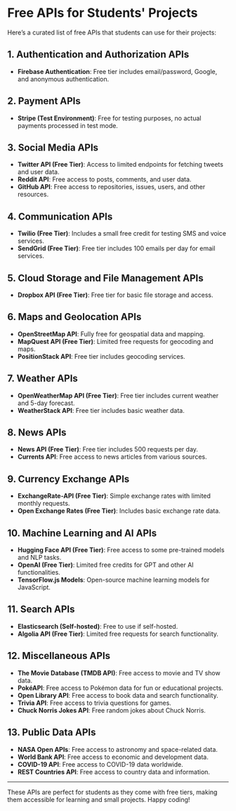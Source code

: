 # Free APIs for Students' Projects

Here’s a curated list of free APIs that students can use for their projects:

## 1. Authentication and Authorization APIs
- **Firebase Authentication**: Free tier includes email/password, Google, and anonymous authentication.

## 2. Payment APIs
- **Stripe (Test Environment)**: Free for testing purposes, no actual payments processed in test mode.

## 3. Social Media APIs
- **Twitter API (Free Tier)**: Access to limited endpoints for fetching tweets and user data.
- **Reddit API**: Free access to posts, comments, and user data.
- **GitHub API**: Free access to repositories, issues, users, and other resources.

## 4. Communication APIs
- **Twilio (Free Tier)**: Includes a small free credit for testing SMS and voice services.
- **SendGrid (Free Tier)**: Free tier includes 100 emails per day for email services.

## 5. Cloud Storage and File Management APIs
- **Dropbox API (Free Tier)**: Free tier for basic file storage and access.

## 6. Maps and Geolocation APIs
- **OpenStreetMap API**: Fully free for geospatial data and mapping.
- **MapQuest API (Free Tier)**: Limited free requests for geocoding and maps.
- **PositionStack API**: Free tier includes geocoding services.

## 7. Weather APIs
- **OpenWeatherMap API (Free Tier)**: Free tier includes current weather and 5-day forecast.
- **WeatherStack API**: Free tier includes basic weather data.

## 8. News APIs
- **News API (Free Tier)**: Free tier includes 500 requests per day.
- **Currents API**: Free access to news articles from various sources.

## 9. Currency Exchange APIs
- **ExchangeRate-API (Free Tier)**: Simple exchange rates with limited monthly requests.
- **Open Exchange Rates (Free Tier)**: Includes basic exchange rate data.

## 10. Machine Learning and AI APIs
- **Hugging Face API (Free Tier)**: Free access to some pre-trained models and NLP tasks.
- **OpenAI (Free Tier)**: Limited free credits for GPT and other AI functionalities.
- **TensorFlow.js Models**: Open-source machine learning models for JavaScript.

## 11. Search APIs
- **Elasticsearch (Self-hosted)**: Free to use if self-hosted.
- **Algolia API (Free Tier)**: Limited free requests for search functionality.

## 12. Miscellaneous APIs
- **The Movie Database (TMDB API)**: Free access to movie and TV show data.
- **PokéAPI**: Free access to Pokémon data for fun or educational projects.
- **Open Library API**: Free access to book data and search functionality.
- **Trivia API**: Free access to trivia questions for games.
- **Chuck Norris Jokes API**: Free random jokes about Chuck Norris.

## 13. Public Data APIs
- **NASA Open APIs**: Free access to astronomy and space-related data.
- **World Bank API**: Free access to economic and development data.
- **COVID-19 API**: Free access to COVID-19 data worldwide.
- **REST Countries API**: Free access to country data and information.

---

These APIs are perfect for students as they come with free tiers, making them accessible for learning and small projects. Happy coding!